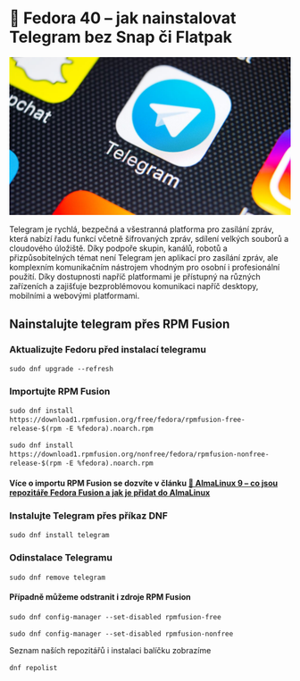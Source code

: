 # 🐧 Fedora 40 – jak nainstalovat Telegram bez Snap či Flatpak

![](../img/telegram-app.jpg)

Telegram je rychlá, bezpečná a všestranná platforma pro zasílání zpráv, která nabízí řadu funkcí včetně šifrovaných zpráv, sdílení velkých souborů a cloudového úložiště. Díky podpoře skupin, kanálů, robotů a přizpůsobitelných témat není Telegram jen aplikací pro zasílání zpráv, ale komplexním komunikačním nástrojem vhodným pro osobní i profesionální použití. Díky dostupnosti napříč platformami je přístupný na různých zařízeních a zajišťuje bezproblémovou komunikaci napříč desktopy, mobilními a webovými platformami.

## Nainstalujte telegram přes RPM Fusion 

### Aktualizujte Fedoru před instalací telegramu 
```
sudo dnf upgrade --refresh
```

### Importujte RPM Fusion 
```
sudo dnf install https://download1.rpmfusion.org/free/fedora/rpmfusion-free-release-$(rpm -E %fedora).noarch.rpm
```
```
sudo dnf install https://download1.rpmfusion.org/nonfree/fedora/rpmfusion-nonfree-release-$(rpm -E %fedora).noarch.rpm
```
#### Více o importu RPM Fusion se dozvíte v článku [🐧 AlmaLinux 9 – co jsou repozitáře Fedora Fusion a jak je přidat do AlmaLinux](https://lukan.cz/2024/09/almalinux-9-co-jsou-repozitare-fedora-fusion-a-jak-je-pridat-do-almalinux/)

### Instalujte Telegram přes příkaz DNF
```
sudo dnf install telegram
```

### Odinstalace Telegramu
```
sudo dnf remove telegram
```

#### Případně můžeme odstranit i zdroje RPM Fusion
```
sudo dnf config-manager --set-disabled rpmfusion-free
```
```
sudo dnf config-manager --set-disabled rpmfusion-nonfree
```
Seznam naších repozitářů i instalaci balíčku zobrazíme 
```
dnf repolist
```